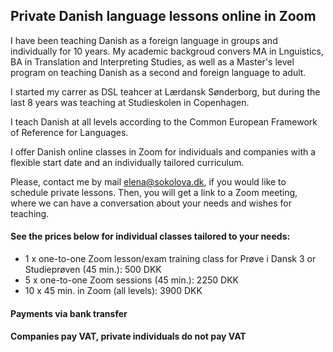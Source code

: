 
## Private Danish language lessons online in Zoom

I have been teaching Danish as a foreign language in groups and individually for 10 years. 
My academic backgroud convers MA in Lnguistics, BA in Translation and Interpreting Studies, as well as a Master's level program on teaching Danish as a second and foreign language to adult. 

I started my carrer as DSL teahcer at Lærdansk Sønderborg, but during the last 8 years was teaching at Studieskolen in Copenhagen.  

I teach Danish at all levels according to the Common European Framework of Reference for Languages. 

I offer Danish online classes in Zoom for individuals and companies with a flexible start date and an individually tailored curriculum. 

Please, contact me by mail [elena@sokolova.dk](mailto:elena@sokolova.dk), if you would like to schedule private lessons.
Then, you will get a link to a Zoom meeting, where we can have a conversation about your needs and wishes for teaching. 

#### See the prices below for individual classes tailored to your needs:

* 1 x one-to-one Zoom lesson/exam training class for Prøve i Dansk 3 or Studieprøven (45 min.): 500 DKK
* 5 x one-to-one Zoom sessions (45 min.): 2250 DKK
* 10 x 45 min. in Zoom (all levels): 3900 DKK 

#### Payments via bank transfer

#### Companies pay VAT, private individuals do not pay VAT
